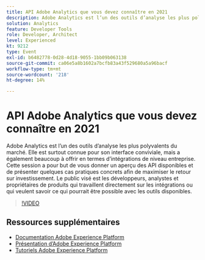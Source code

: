 ```yaml
---
title: API Adobe Analytics que vous devez connaître en 2021
description: Adobe Analytics est l’un des outils d’analyse les plus polyvalents du marché. Elle est surtout connue pour son interface conviviale, mais a également beaucoup à offrir en termes d’intégrations de niveau entreprise. Cette session a pour but de vous donner un aperçu des API disponibles et de présenter quelques cas pratiques concrets afin de maximiser le retour sur investissement. Le public visé est les développeurs, analystes et propriétaires de produits qui travaillent directement sur les intégrations ou qui veulent savoir ce qui pourrait être possible avec les outils disponibles.
solution: Analytics
feature: Developer Tools
role: Developer, Architect
level: Experienced
kt: 9212
type: Event
exl-id: b6482778-0d28-4d18-9055-1bb09b063138
source-git-commit: ca06e5a8b1602a7bcfb83a43f529680a5a96bacf
workflow-type: tm+mt
source-wordcount: '218'
ht-degree: 14%

---
```


# API Adobe Analytics que vous devez connaître en 2021

Adobe Analytics est l’un des outils d’analyse les plus polyvalents du marché. Elle est surtout connue pour son interface conviviale, mais a également beaucoup à offrir en termes d’intégrations de niveau entreprise. Cette session a pour but de vous donner un aperçu des API disponibles et de présenter quelques cas pratiques concrets afin de maximiser le retour sur investissement. Le public visé est les développeurs, analystes et propriétaires de produits qui travaillent directement sur les intégrations ou qui veulent savoir ce qui pourrait être possible avec les outils disponibles.

>[!VIDEO](https://video.tv.adobe.com/v/337576/?quality=12&learn=on&hidetitle=true)

## Ressources supplémentaires

- [Documentation Adobe Experience Platform](https://experienceleague.adobe.com/docs/experience-platform.html?lang=fr)
- [Présentation d’Adobe Experience Platform](https://experienceleague.adobe.com/docs/experience-platform/landing/home.html?lang=fr)
- [Tutoriels Adobe Experience Platform](https://experienceleague.adobe.com/docs/platform-learn/tutorials/overview.html?lang=fr)
